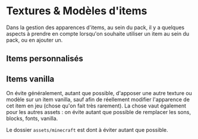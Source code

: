 # Textures & Modèles d'items
Dans la gestion des apparences d'items, au sein du pack, il y a quelques aspects à prendre en compte lorsqu'on souhaite utiliser un item au sein du pack, ou en ajouter un.

## Items personnalisés

## Items vanilla
On évite généralement, autant que possible, d'apposer une autre texture ou modèle sur un item vanilla, sauf afin de réellement modifier l'apparence de cet item en jeu (chose qu'on fait très rarement). La chose vaut également pour les autres assets : on évite autant que possible de remplacer les sons, blocks, fonts, vanilla.

Le dossier ``assets/minecraft`` est dont à éviter autant que possible.